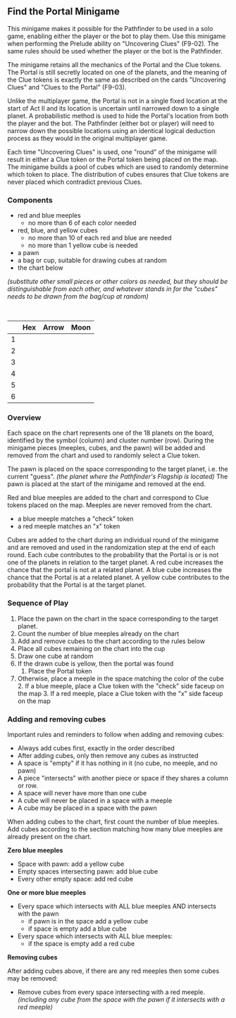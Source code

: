 ## Find the Portal Minigame

This minigame makes it possible for the Pathfinder to be used in a solo game, enabling either the player or the bot to play them. Use this minigame when performing the Prelude ability on "Uncovering Clues" (F9-02). The same rules should be used whether the player or the bot is the Pathfinder.

The minigame retains all the mechanics of the Portal and the Clue tokens. The Portal is still secretly located on one of the planets, and the meaning of the Clue tokens is exactly the same as described on the cards "Uncovering Clues" and "Clues to the Portal" (F9-03).

Unlike the multiplayer game, the Portal is not in a single fixed location at the start of Act II and its location is uncertain until narrowed down to a single planet. A probabilistic method is used to hide the Portal's location from both the player and the bot. The Pathfinder (either bot or player) will need to narrow down the possible locations using an identical logical deduction process as they would in the original multiplayer game.

Each time "Uncovering Clues" is used, one "round" of the minigame will result in either a Clue token or the Portal token being placed on the map. The minigame builds a pool of cubes which are used to randomly determine which token to place. The distribution of cubes ensures that Clue tokens are never placed which contradict previous Clues.

### Components

- red and blue meeples <!-- (optionally yellow meeples as well) -->
	- no more than 6 of each color needed
- red, blue, and yellow cubes
	- no more than 10 of each red and blue are needed
	- no more than 1 yellow cube is needed
- a pawn
- a bag or cup, suitable for drawing cubes at random
- the chart below

*(substitute other small pieces or other colors as needed, but they should be distinguishable from each other, and whatever stands in for the "cubes" needs to be drawn from the bag/cup at random)*

<br/>

<!--
TODO: print friendly chart using icons
-->

| | Hex | Arrow | Moon |
| - | - | - | - |
| 1 | | | |
| 2 | | | |
| 3 | | | |
| 4 | | | |
| 5 | | | |
| 6 | | | |

### Overview

Each space on the chart represents one of the 18 planets on the board, identified by the symbol (column) and cluster number (row). During the minigame pieces (meeples, cubes, and the pawn) will be added and removed from the chart and used to randomly select a Clue token.

The pawn is placed on the space corresponding to the target planet, i.e. the current "guess".
*(the planet where the Pathfinder's Flagship is located)* The pawn is placed at the start of the minigame and removed at the end.

Red and blue meeples are added to the chart and correspond to Clue tokens placed on the map. Meeples are never removed from the chart.

- a blue meeple matches a "check" token
- a red meeple matches an "x" token

Cubes are added to the chart during an individual round of the minigame and are removed and used in the randomization step at the end of each round. Each cube contributes to the probability that the Portal is or is not one of the planets in relation to the target planet. A red cube increases the chance that the portal is not at a related planet. A blue cube increases the chance that the Portal is at a related planet. A yellow cube contributes to the probability that the Portal is at the target planet.

<!--
Yellow meeples are optional. They do not correspond to Clue tokens but represent possible Portal locations. They will make it easier to drive the bot's logic.
-->

### Sequence of Play

1. Place the pawn on the chart in the space corresponding to the target planet.
2. Count the number of blue meeples already on the chart
3. Add and remove cubes to the chart according to the rules below
4. Place all cubes remaining on the chart into the cup
5. Draw one cube at random
6. If the drawn cube is yellow, then the portal was found
	1. Place the Portal token
7. Otherwise, place a meeple in the space matching the color of the cube
	2. If a blue meeple, place a Clue token with the "check" side faceup on the map
	3. If a red meeple, place a Clue token with the "x" side faceup on the map

### Adding and removing cubes

Important rules and reminders to follow when adding and removing cubes:

- Always add cubes first, exactly in the order described
- After adding cubes, only then remove any cubes as instructed
- A space is "empty" if it has nothing in it (no cube, no meeple, and no pawn)
- A piece "intersects" with another piece or space if they shares a column or row.
- A space will never have more than one cube
- A cube will never be placed in a space with a meeple
- A cube may be placed in a space with the pawn

When adding cubes to the chart, first count the number of blue meeples. Add cubes according to the section matching how many blue meeples are already present on the chart.

**Zero blue meeples**

- Space with pawn: add a yellow cube
- Empty spaces intersecting pawn: add blue cube
- Every other empty space: add red cube

**One or more blue meeples**

- Every space which intersects with ALL blue meeples AND intersects with the pawn
	- if pawn is in the space add a yellow cube
	- if space is empty add a blue cube
- Every space which intersects with ALL blue meeples:
	- if the space is empty add a red cube

**Removing cubes**

After adding cubes above, if there are any red meeples then some cubes may be removed:

- Remove cubes from every space intersecting with a red meeple. *(including any cube from the space with the pawn if it intersects with a red meeple)*
